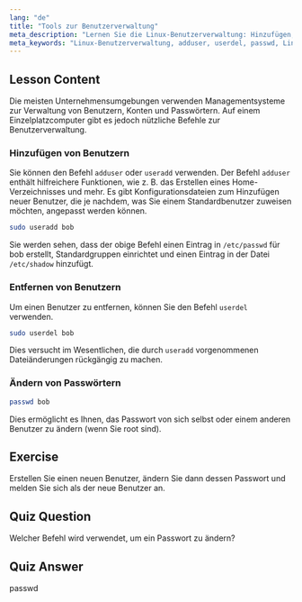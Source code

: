 ```yaml
---
lang: "de"
title: "Tools zur Benutzerverwaltung"
meta_description: "Lernen Sie die Linux-Benutzerverwaltung: Hinzufügen, Entfernen und Ändern von Passwörtern mit den Befehlen useradd, userdel und passwd. Starten Sie mit dieser anfängerfreundlichen Anleitung!"
meta_keywords: "Linux-Benutzerverwaltung, adduser, userdel, passwd, Linux-Tutorial, Linux für Anfänger, Benutzerkonten, Linux-Befehle"
---
```


## Lesson Content

Die meisten Unternehmensumgebungen verwenden Managementsysteme zur Verwaltung von Benutzern, Konten und Passwörtern. Auf einem Einzelplatzcomputer gibt es jedoch nützliche Befehle zur Benutzerverwaltung.

### Hinzufügen von Benutzern

Sie können den Befehl `adduser` oder `useradd` verwenden. Der Befehl `adduser` enthält hilfreichere Funktionen, wie z. B. das Erstellen eines Home-Verzeichnisses und mehr. Es gibt Konfigurationsdateien zum Hinzufügen neuer Benutzer, die je nachdem, was Sie einem Standardbenutzer zuweisen möchten, angepasst werden können.

```bash
sudo useradd bob
```

Sie werden sehen, dass der obige Befehl einen Eintrag in `/etc/passwd` für bob erstellt, Standardgruppen einrichtet und einen Eintrag in der Datei `/etc/shadow` hinzufügt.

### Entfernen von Benutzern

Um einen Benutzer zu entfernen, können Sie den Befehl `userdel` verwenden.

```bash
sudo userdel bob
```

Dies versucht im Wesentlichen, die durch `useradd` vorgenommenen Dateiänderungen rückgängig zu machen.

### Ändern von Passwörtern

```bash
passwd bob
```

Dies ermöglicht es Ihnen, das Passwort von sich selbst oder einem anderen Benutzer zu ändern (wenn Sie root sind).

## Exercise

Erstellen Sie einen neuen Benutzer, ändern Sie dann dessen Passwort und melden Sie sich als der neue Benutzer an.

## Quiz Question

Welcher Befehl wird verwendet, um ein Passwort zu ändern?

## Quiz Answer

passwd
